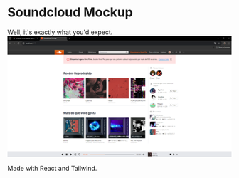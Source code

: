 # Soundcloud Mockup

Well, it's exactly what you'd expect.
![project screenshot](./screenshot.png)

Made with React and Tailwind.
